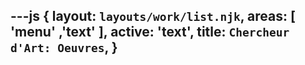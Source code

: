 ---js
{
  layout: `layouts/work/list.njk`,
  areas:  [ 'menu' ,'text' ],
  active: 'text',
  title:  `Chercheur d'Art: Oeuvres`,
}
---

